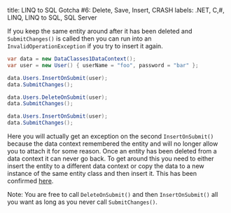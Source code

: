 title: LINQ to SQL Gotcha #6: Delete, Save, Insert, CRASH
labels: .NET, C,#, LINQ, LINQ to SQL, SQL Server

If you keep the same entity around after it has been deleted and <code>SubmitChanges()</code> is called then you can run into an <code>InvalidOperationException</code> if you try to insert it again<!--break-->.

```csharp
var data = new DataClasses1DataContext();
var user = new User() { userName = "foo", password = "bar" };

data.Users.InsertOnSubmit(user);
data.SubmitChanges();

data.Users.DeleteOnSubmit(user);
data.SubmitChanges();

data.Users.InsertOnSubmit(user);
data.SubmitChanges();
```

Here you will actually get an exception on the second <code>InsertOnSubmit()</code> because the data context remembered the entity and will no longer allow you to attach it for some reason.  Once an entity has been deleted from a data context it can never go back.  To get around this you need to either insert the entity to a different data context or copy the data to a new instance of the same entity class and then insert it.  This has been confirmed <a href="http://social.msdn.microsoft.com/Forums/en-US/linqprojectgeneral/thread/6602af13-1d27-4f9a-b7e0-9c58238f6c55">here</a>.

Note: You are free to call <code>DeleteOnSubmit()</code> and then <code>InsertOnSubmit()</code> all you want as long as you never call <code>SubmitChanges()</code>.
